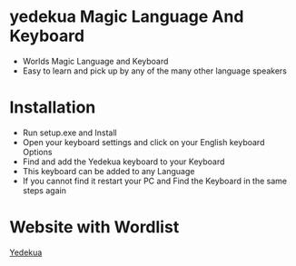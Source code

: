 # yedekua Magic Language And Keyboard
* Worlds Magic Language and Keyboard
* Easy to learn and pick up by any of the many other language speakers

# Installation
* Run setup.exe and Install
* Open your keyboard settings and click on your English keyboard Options
* Find and add the Yedekua keyboard to your Keyboard
* This keyboard can be added to any Language
* If you cannot find it restart your PC and Find the Keyboard in the same steps again

# Website with Wordlist
[Yedekua](https://sites.google.com/view/yedekua/home)
